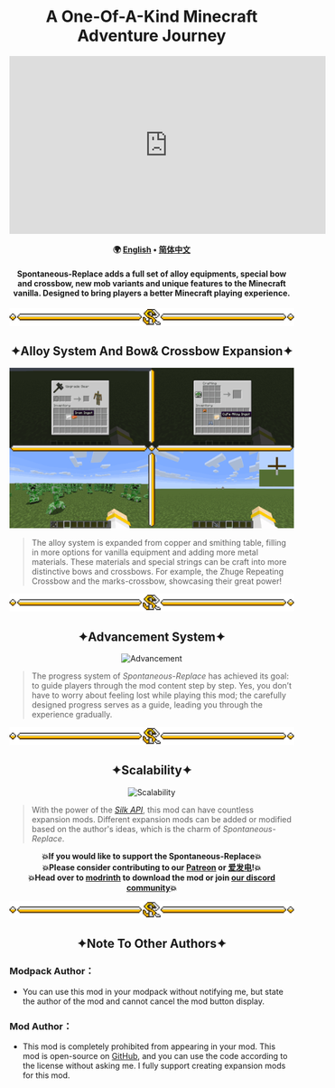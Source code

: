 <!--suppress HtmlDeprecatedAttribute -->
<div align = "center">

# A One-Of-A-Kind Minecraft Adventure Journey

<iframe width="560" height="315" src="https://www.youtube-nocookie.com/embed/SpDuqRVBmPI" title="YouTube video player" frameborder="0" allow="accelerometer; autoplay; clipboard-write; encrypted-media; gyroscope; picture-in-picture; web-share" allowfullscreen></iframe>

**🌍 [English](README/README.en_us.md) • [简体中文](README/README.zh_cn.md)**

#### Spontaneous-Replace adds a full set of alloy equipments, special bow and crossbow, new mob variants and unique features to the Minecraft vanilla. Designed to bring players a better Minecraft playing experience.

</div>

![Line](https://raw.githubusercontent.com/Saikel-Orado-Liu/Spontaneous-Replace/1.20.2/img/Line.png)

<div align = "center">

## ✦Alloy System And Bow& Crossbow Expansion✦

![Alloy and bow](/img/AlloyAndBow.gif)

</div>

> The alloy system is expanded from copper and smithing table, filling in more options for vanilla equipment and adding more metal materials. These
> materials and special strings can be craft into more distinctive bows and crossbows. For example, the Zhuge Repeating Crossbow and the marks-crossbow,
> showcasing their great power!

![Line](https://raw.githubusercontent.com/Saikel-Orado-Liu/Spontaneous-Replace/1.20.2/img/Line.png)

<div align = "center">

## ✦Advancement System✦

![Advancement](/img/Advancement.gif)

</div>

> The progress system of *Spontaneous-Replace* has achieved its goal: to guide players through the mod content step by step. Yes, you don’t have to worry about
> feeling lost while playing this mod; the carefully designed progress serves as a guide, leading you through the experience gradually.

![Line](https://raw.githubusercontent.com/Saikel-Orado-Liu/Spontaneous-Replace/1.20.2/img/Line.png)

<div align = "center">

## ✦Scalability✦

![Scalability](/img/Scalability.gif)

</div>

> With the power of the *[Silk API](https://github.com/Silk-MC/Silk-API)*, this mod can have countless expansion mods. Different expansion mods can be added or
> modified based on the author's ideas, which is the charm of *Spontaneous-Replace*.

<div align = "center">

**💥If you would like to support the Spontaneous-Replace💥**<br>
**💥Please consider contributing to our [Patreon](https://www.patreon.com/GameGeek_Saikel) or [爱发电](https://afdian.net/a/GameGeek_Saikel)!💥**<br>
**💥Head over to [modrinth](https://modrinth.com/mod/spontaneous-replace) to download the mod or
join [our discord community](https://discord.com/invite/ChRbMFgVw3)💥**

</div>

![Line](https://raw.githubusercontent.com/Saikel-Orado-Liu/Spontaneous-Replace/1.20.2/img/Line.png)

<h2 align = "center">✦Note To Other Authors✦</h2>

### Modpack Author：

- You can use this mod in your modpack without notifying me, but state the author of the mod and cannot cancel the mod button display.

### Mod Author：

- This mod is completely prohibited from appearing in your mod. This mod is open-source on [GitHub](https://github.com/Saikel-Orado-Liu/Spontaneous-Replace),
  and you can use the code according to the license without asking me. I fully support creating expansion mods for this mod.